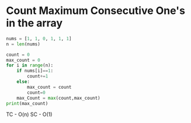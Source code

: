 # Count Maximum Consecutive One's in the array

```py
nums = [1, 1, 0, 1, 1, 1]
n = len(nums)

count = 0
max_count = 0
for i in range(n):
    if nums[i]==1:
        count+=1
    else:
        max_count = count
        count=0
    max_Count = max(count,max_count)
print(max_count)
```
TC - O(n)
SC - O(1)

